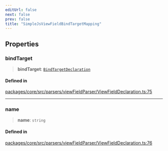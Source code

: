 ```yaml
---
editUrl: false
next: false
prev: false
title: "SimpleJsViewFieldBindTargetMapping"
---
```


## Properties

### bindTarget

> **bindTarget**: [`BindTargetDeclaration`](/obsidian-meta-bind-plugin-docs/api/interfaces/bindtargetdeclaration/)

#### Defined in

[packages/core/src/parsers/viewFieldParser/ViewFieldDeclaration.ts:75](https://github.com/mProjectsCode/obsidian-meta-bind-plugin/blob/f797e384bc51b3b69ee936c1c8f585862087d6d3/packages/core/src/parsers/viewFieldParser/ViewFieldDeclaration.ts#L75)

***

### name

> **name**: `string`

#### Defined in

[packages/core/src/parsers/viewFieldParser/ViewFieldDeclaration.ts:76](https://github.com/mProjectsCode/obsidian-meta-bind-plugin/blob/f797e384bc51b3b69ee936c1c8f585862087d6d3/packages/core/src/parsers/viewFieldParser/ViewFieldDeclaration.ts#L76)
